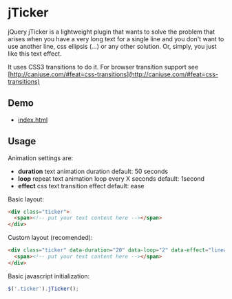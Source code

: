 jTicker
===============
jQuery jTicker is a lightweight plugin that wants to solve the problem that arises when you have a very long text for a single line and you don't want to use another line, css ellipsis (...) or any other solution. Or, simply, you just like this text effect.

It uses CSS3 transitions to do it. For browser transition support see [http://caniuse.com/#feat=css-transitions](http://caniuse.com/#feat=css-transitions)

## Demo

* [index.html](http://www.madebyaleix.com/projects/jticker/)

## Usage

Animation settings are:
* **duration**
  text animation duration
  default: 50 seconds
* **loop**
  repeat text animation loop every X seconds
  default: 1second
* **effect**
  css text transition effect
  default: ease

Basic layout:

```html
<div class="ticker">
  <span><!-- put your text content here --></span>
</div>
```

Custom layout (recomended):

```html
<div class="ticker" data-duration="20" data-loop="2" data-effect="linear">
  <span><!-- put your text content here --></span>
</div>
```

Basic javascript initialization:

```javascript
$('.ticker').jTicker();
```
